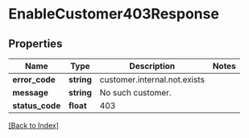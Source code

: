 # EnableCustomer403Response

## Properties

Name | Type | Description | Notes
------------ | ------------- | ------------- | -------------
**error_code** | **string** | customer.internal.not.exists |
**message** | **string** | No such customer. |
**status_code** | **float** | 403 |

[[Back to Index]](../index.md)
